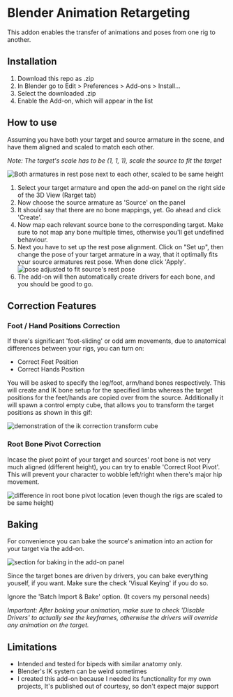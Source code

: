 # Blender Animation Retargeting

This addon enables the transfer of animations and poses from one rig to another.


## Installation
1. Download this repo as .zip
2. In Blender go to Edit > Preferences > Add-ons > Install...
3. Select the downloaded .zip
4. Enable the Add-on, which will appear in the list



## How to use
Assuming you have both your target and source armature in the scene, and have them aligned and scaled to match each other. 

*Note: The target's scale has to be (1, 1, 1), scale the source to fit the target*

![Both armatures in rest pose next to each other, scaled to be same height](https://manuelotto.com/files/retarget/setup.png)

1. Select your target armature and open the add-on panel on the right side of the 3D View (Rarget tab)
2. Now choose the source armature as 'Source' on the panel
3. It should say that there are no bone mappings, yet. Go ahead and click 'Create'.
4. Now map each relevant source bone to the corresponding target. Make sure to not map any bone multiple times, otherwise you'll get undefined behaviour.
5. Next you have to set up the rest pose alignment. Click on "Set up", then change the pose of your target armature in a way, that it optimally fits your source armatures rest pose. When done click 'Apply'. ![pose adjusted to fit source's rest pose](https://manuelotto.com/files/retarget/align.png)
6. The add-on will then automatically create drivers for each bone, and you should be good to go.

## Correction Features
### Foot / Hand Positions Correction
If there's significant 'foot-sliding' or odd arm movements, due to anatomical differences between your rigs, you can turn on:
- Correct Feet Position
- Correct Hands Position

You will be asked to specify the leg/foot, arm/hand bones respectively. 
This will create and IK bone setup for the specified limbs whereas the target positions for the feet/hands are copied over from the source.
Additionally it will spawn a control empty cube, that allows you to transform the target positions as shown in this gif:

![demonstration of the ik correction transform cube](https://manuelotto.com/files/retarget/ik_lowres.gif)

### Root Bone Pivot Correction
Incase the pivot point of your target and sources' root bone is not very much aligned (different height), you can try to enable 'Correct Root Pivot'. This will prevent your character to wobble left/right when there's major hip movement.

![difference in root bone pivot location (even though the rigs are scaled to be same height)](https://manuelotto.com/files/retarget/pivot.png)

## Baking
For convenience you can bake the source's animation into an action for your target via the add-on. 

![section for baking in the add-on panel](https://manuelotto.com/files/retarget/baking.png)

Since the target bones are driven by drivers, you can bake everything youself, if you want. Make sure the check 'Visual Keying' if you do so.

Ignore the 'Batch Import & Bake' option. (It covers my personal needs)

*Important: After baking your animation, make sure to check 'Disable Drivers' to actually see the keyframes, otherwise the drivers will override any animation on the target.*

## Limitations

- Intended and tested for bipeds with similar anatomy only.
- Blender's IK system can be weird sometimes
- I created this add-on because I needed its functionality for my own projects, It's published out of courtesy, so don't expect major support